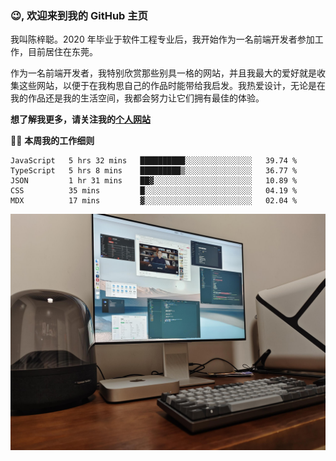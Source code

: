 ### 😉, 欢迎来到我的 GitHub 主页

我叫陈梓聪。2020 年毕业于软件工程专业后，我开始作为一名前端开发者参加工作，目前居住在东莞。

作为一名前端开发者，我特别欣赏那些别具一格的网站，并且我最大的爱好就是收集这些网站，以便于在我构思自己的作品时能带给我启发。我热爱设计，无论是在我的作品还是我的生活空间，我都会努力让它们拥有最佳的体验。

**想了解我更多，请关注我的[个人网站](https://leoku.top)**

🧑‍💻 **本周我的工作细则**
<!--START_SECTION:waka-->
```text
JavaScript   5 hrs 32 mins   ██████████░░░░░░░░░░░░░░░   39.74 % 
TypeScript   5 hrs 8 mins    █████████▒░░░░░░░░░░░░░░░   36.77 % 
JSON         1 hr 31 mins    ██▓░░░░░░░░░░░░░░░░░░░░░░   10.89 % 
CSS          35 mins         █░░░░░░░░░░░░░░░░░░░░░░░░   04.19 % 
MDX          17 mins         ▓░░░░░░░░░░░░░░░░░░░░░░░░   02.04 % 
```
<!--END_SECTION:waka-->

![desktop](./mine.jpg)
